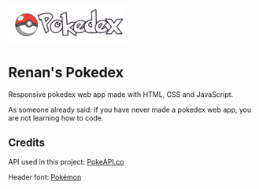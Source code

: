 <img src="/assets/header.svg" height="75" />

# Renan's Pokedex
Responsive pokedex web app made with HTML, CSS and JavaScript.

As someone already said: if you have never made a pokedex web app, you are not learning how to code.

## Credits
API used in this project: [PokeAPI.co](https://pokeapi.co/)

Header font: [Pokémon](https://www.dafont.com/pt/pokemon.font)
